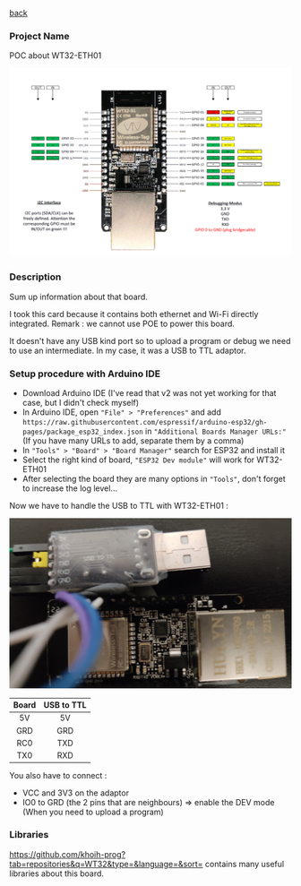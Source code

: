 [back](../README.md)

### Project Name
POC about WT32-ETH01


![](WT32%20GPIO.PNG)

### Description

Sum up information about that board.

I took this card because it contains both ethernet and Wi-Fi directly integrated.
Remark : we cannot use POE to power this board.

It doesn't have any USB kind port so to upload a program or debug we need to use an intermediate. In my case, it was a USB to TTL adaptor.

### Setup procedure with Arduino IDE

- Download Arduino IDE (I've read that v2 was not yet working for that case, but I didn't check myself)
- In Arduino IDE, open ``"File" > "Preferences"`` and add ``https://raw.githubusercontent.com/espressif/arduino-esp32/gh-pages/package_esp32_index.json`` in ``"Additional Boards Manager URLs:"``
(If you have many URLs to add, separate them by a comma)
- In ``"Tools" > "Board" > "Board Manager"`` search for ESP32 and install it
- Select the right kind of board, ``"ESP32 Dev module"`` will work for WT32-ETH01
- After selecting the board they are many options in ``"Tools"``, don't forget to increase the log level...

Now we have to handle the USB to TTL with WT32-ETH01 : 

![](usbToTTL.jpg)

| Board | USB to TTL |
|:-----:|:----------:|
|  5V   |     5V     |
 |  GRD  |    GRD     |
 |  RC0  |    TXD     |
|  TX0  |    RXD     |

You also have to connect : 
- VCC and 3V3 on the adaptor
- IO0 to GRD (the 2 pins that are neighbours) => enable the DEV mode (When you need to upload a program)

### Libraries

https://github.com/khoih-prog?tab=repositories&q=WT32&type=&language=&sort= contains many useful libraries about this board.
